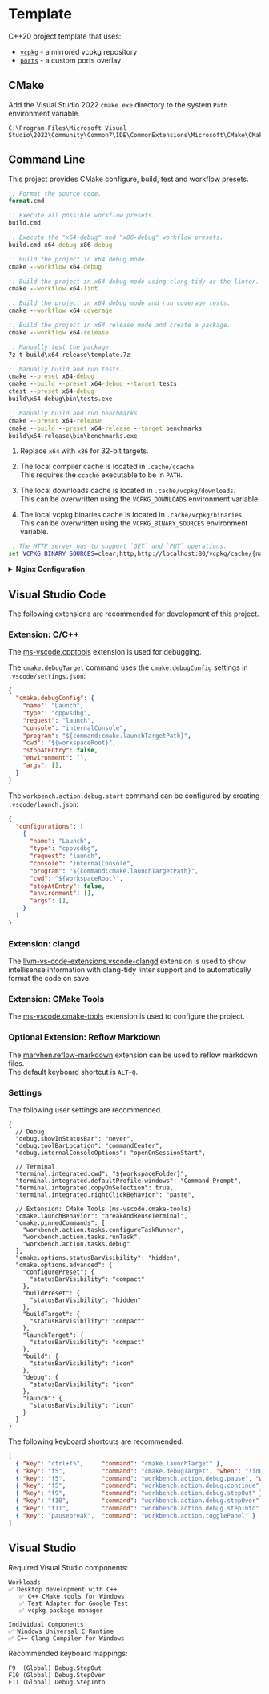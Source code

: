 # Template
C++20 project template that uses:

* [`vcpkg`][vcpkg] - a mirrored vcpkg repository
* [`ports`][ports] - a custom ports overlay

## CMake
Add the Visual Studio 2022 `cmake.exe` directory to the system `Path` environment variable.

```
C:\Program Files\Microsoft Visual Studio\2022\Community\Common7\IDE\CommonExtensions\Microsoft\CMake\CMake\bin
```

## Command Line
This project provides CMake configure, build, test and workflow presets.

```cmd
:: Format the source code.
format.cmd

:: Execute all possible workflow presets.
build.cmd

:: Execute the "x64-debug" and "x86-debug" workflow presets.
build.cmd x64-debug x86-debug

:: Build the project in x64 debug mode.
cmake --workflow x64-debug

:: Build the project in x64 debug mode using clang-tidy as the linter.
cmake --workflow x64-lint

:: Build the project in x64 debug mode and run coverage tests.
cmake --workflow x64-coverage

:: Build the project in x64 release mode and create a package.
cmake --workflow x64-release

:: Manually test the package.
7z t build\x64-release\template.7z

:: Manually build and run tests.
cmake --preset x64-debug
cmake --build --preset x64-debug --target tests
ctest --preset x64-debug
build\x64-debug\bin\tests.exe

:: Manually build and run benchmarks.
cmake --preset x64-release
cmake --build --preset x64-release --target benchmarks
build\x64-release\bin\benchmarks.exe
```

1. Replace `x64` with `x86` for 32-bit targets.

2. The local compiler cache is located in `.cache/ccache`.<br/>
   This requires the `ccache` executable to be in `PATH`.

3. The local downloads cache is located in `.cache/vcpkg/downloads`.<br/>
   This can be overwritten using the `VCPKG_DOWNLOADS` environment variable.

4. The local vcpkg binaries cache is located in `.cache/vcpkg/binaries`.<br/>
   This can be overwritten using the `VCPKG_BINARY_SOURCES` environment variable.

```cmd
:: The HTTP server has to support `GET` and `PUT` operations.
set VCPKG_BINARY_SOURCES=clear;http,http://localhost:80/vcpkg/cache/{name}/{version}/{sha},readwrite
```

<details>
<summary><b>Nginx Configuration</b></summary>

Minimal `nginx.conf(5)` configuration file for the vcpkg binaries cache.

```nginx
worker_processes 1;

events {
  worker_connections 1024;
}

http {
  include mime.types;
  default_type application/octet-stream;
  keepalive_timeout 65;
  sendfile on;

  map $time_iso8601 $timestamp {
    ~^([0-9-]+)T([0-9:]+) "$1 $2";
  }

  map $remote_addr $address {
    ~^(..............) "$1 ";
    ~^(.............) "$1  ";
    ~^(............) "$1   ";
    ~^(...........) "$1    ";
    ~^(..........) "$1     ";
    ~^(.........) "$1      ";
    ~^(........) "$1       ";
    ~^(.......) "$1        ";
    default $remote_addr;
  }

  log_format access '[$timestamp] $address $status "$request" $body_bytes_sent';

  server {
    listen 80;
    server_name localhost;

    access_log logs/access.log access;

    location /vcpkg/cache {
      alias vcpkg/cache/;
      dav_methods PUT;
      dav_access user:rw group:rw all:rw;
      create_full_put_path on;
      client_max_body_size 0;
      autoindex on;
    }
  }
}
```

</details>

## Visual Studio Code
The following extensions are recommended for development of this project.

### Extension: C/C++
The [ms-vscode.cpptools][cpptools] extension is used for debugging.

The `cmake.debugTarget` command uses the `cmake.debugConfig` settings in `.vscode/settings.json`:

```json
{
  "cmake.debugConfig": {
    "name": "Launch",
    "type": "cppvsdbg",
    "request": "launch",
    "console": "internalConsole",
    "program": "${command:cmake.launchTargetPath}",
    "cwd": "${workspaceRoot}",
    "stopAtEntry": false,
    "environment": [],
    "args": [],
  }
}
```

The `workbench.action.debug.start` command can be configured by creating `.vscode/launch.json`:

```json
{
  "configurations": [
    {
      "name": "Launch",
      "type": "cppvsdbg",
      "request": "launch",
      "console": "internalConsole",
      "program": "${command:cmake.launchTargetPath}",
      "cwd": "${workspaceRoot}",
      "stopAtEntry": false,
      "environment": [],
      "args": [],
    }
  ]
}
```

### Extension: clangd
The [llvm-vs-code-extensions.vscode-clangd][clangd] extension is used to show intellisense
information with clang-tidy linter support and to automatically format the code on save.

### Extension: CMake Tools
The [ms-vscode.cmake-tools][cmake] extension is used to configure the project.

### Optional Extension: Reflow Markdown
The [marvhen.reflow-markdown][markdown] extension can be used to reflow markdown files.<br/>
The default keyboard shortcut is `ALT+Q`.

### Settings
The following user settings are recommended.

```json5
{
  // Debug
  "debug.showInStatusBar": "never",
  "debug.toolBarLocation": "commandCenter",
  "debug.internalConsoleOptions": "openOnSessionStart",

  // Terminal
  "terminal.integrated.cwd": "${workspaceFolder}",
  "terminal.integrated.defaultProfile.windows": "Command Prompt",
  "terminal.integrated.copyOnSelection": true,
  "terminal.integrated.rightClickBehavior": "paste",

  // Extension: CMake Tools (ms-vscode.cmake-tools)
  "cmake.launchBehavior": "breakAndReuseTerminal",
  "cmake.pinnedCommands": [
    "workbench.action.tasks.configureTaskRunner",
    "workbench.action.tasks.runTask",
    "workbench.action.tasks.debug"
  ],
  "cmake.options.statusBarVisibility": "hidden",
  "cmake.options.advanced": {
    "configurePreset": {
      "statusBarVisibility": "compact"
    },
    "buildPreset": {
      "statusBarVisibility": "hidden"
    },
    "buildTarget": {
      "statusBarVisibility": "compact"
    },
    "launchTarget": {
      "statusBarVisibility": "compact"
    },
    "build": {
      "statusBarVisibility": "icon"
    },
    "debug": {
      "statusBarVisibility": "icon"
    },
    "launch": {
      "statusBarVisibility": "icon"
    }
  }
}
```

The following keyboard shortcuts are recommended.

```json
[
  { "key": "ctrl+f5",     "command": "cmake.launchTarget" },
  { "key": "f5",          "command": "cmake.debugTarget", "when": "!inDebugMode" },
  { "key": "f5",          "command": "workbench.action.debug.pause", "when": "inDebugMode && debugState == 'running'" },
  { "key": "f5",          "command": "workbench.action.debug.continue", "when": "inDebugMode && debugState != 'running'" },
  { "key": "f9",          "command": "workbench.action.debug.stepOut" },
  { "key": "f10",         "command": "workbench.action.debug.stepOver" },
  { "key": "f11",         "command": "workbench.action.debug.stepInto" },
  { "key": "pausebreak",  "command": "workbench.action.togglePanel" }
]
```

## Visual Studio
Required Visual Studio components:

```
Workloads
✅ Desktop development with C++
   ✅ C++ CMake tools for Windows
   ✅ Test Adapter for Google Test
   ✅ vcpkg package manager

Individual Components
✅ Windows Universal C Runtime
✅ C++ Clang Compiler for Windows
```

Recommended keyboard mappings:

```
F9  (Global) Debug.StepOut
F10 (Global) Debug.StepOver
F11 (Global) Debug.StepInto
```

[vcpkg]: https://github.com/qis/vcpkg
[ports]: https://github.com/qis/ports
[cmake]: https://marketplace.visualstudio.com/items?itemName=ms-vscode.cmake-tools
[clangd]: https://marketplace.visualstudio.com/items?itemName=llvm-vs-code-extensions.vscode-clangd
[cpptools]: https://marketplace.visualstudio.com/items?itemName=ms-vscode.cpptools
[markdown]: https://marketplace.visualstudio.com/items?itemName=marvhen.reflow-markdown
